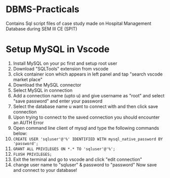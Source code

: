 # DBMS-Practicals
Contains Sql script files of case study made on Hospital Management Database during SEM III CE (SPIT)  

# Setup MySQL in Vscode
1. Install MySQL on your pc first and setup root user
2. Download "SQLTools" extension from vscode 
3. click container icon which appears in left panel and tap "search vscode market place"
4. Download the MySQL connector
5. Select MySQL in connection
6. Add a connection name (upto u) and give username as "root" and select "save password" and enter your password
7. Select the database name u want to connect with and then click save connection
8. Upon trying to connect to the saved connection you should encounter an AUTH Error
9. Open command line client of mysql and type the following commands below:
10. `CREATE USER 'sqluser'@'%' IDENTIFIED WITH mysql_native_password BY 'password';`
11. `GRANT ALL PRIVILEGES ON *.* TO 'sqluser'@'%';`
12. `FLUSH PRIVILEGES;`
13. Exit the terminal and go to vscode and click "edit connection"
14. change user name to "sqluser" & password to "password"
Now save and connect to your database!
